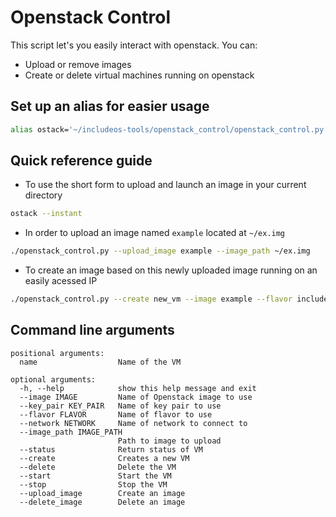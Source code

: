 # Openstack Control
This script let's you easily interact with openstack. You can:
- Upload or remove images
- Create or delete virtual machines running on openstack

## Set up an alias for easier usage
```bash
alias ostack='~/includeos-tools/openstack_control/openstack_control.py'
```

## Quick reference guide
- To use the short form to upload and launch an image in your current directory
```bash
ostack --instant
```

- In order to upload an image named `example` located at `~/ex.img`
```bash
./openstack_control.py --upload_image example --image_path ~/ex.img
```

- To create an image based on this newly uploaded image running on an easily acessed IP 
```bash
./openstack_control.py --create new_vm --image example --flavor includeos.nano --network FloatingPool01 
```

## Command line arguments

```
positional arguments:
  name                  Name of the VM

optional arguments:
  -h, --help            show this help message and exit
  --image IMAGE         Name of Openstack image to use
  --key_pair KEY_PAIR   Name of key pair to use
  --flavor FLAVOR       Name of flavor to use
  --network NETWORK     Name of network to connect to
  --image_path IMAGE_PATH
                        Path to image to upload
  --status              Return status of VM
  --create              Creates a new VM
  --delete              Delete the VM
  --start               Start the VM
  --stop                Stop the VM
  --upload_image        Create an image
  --delete_image        Delete an image
  ```
